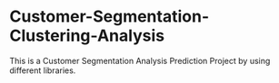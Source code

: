 # Customer-Segmentation-Clustering-Analysis
This is a Customer Segmentation Analysis Prediction Project by using different libraries.
